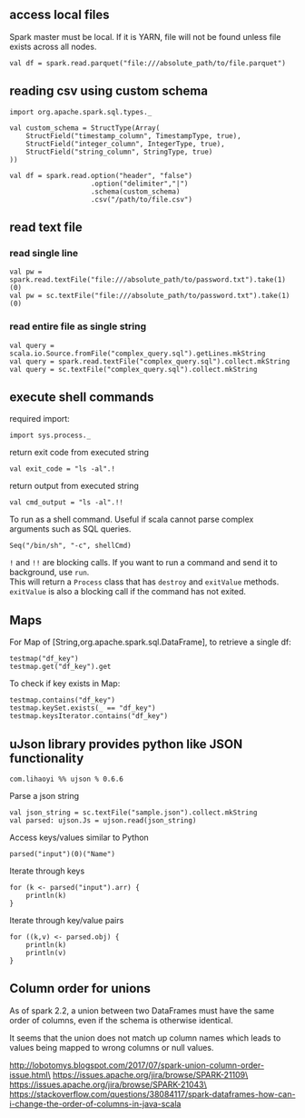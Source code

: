 ## access local files
Spark master must be local.  If it is YARN, file will not be found unless file exists across all nodes.
```
val df = spark.read.parquet("file:///absolute_path/to/file.parquet")
```

## reading csv using custom schema
```
import org.apache.spark.sql.types._

val custom_schema = StructType(Array(
    StructField("timestamp_column", TimestampType, true),
    StructField("integer_column", IntegerType, true),
    StructField("string_column", StringType, true)
))

val df = spark.read.option("header", "false")
                    .option("delimiter","|")
                    .schema(custom_schema)
                    .csv("/path/to/file.csv")
```

## read text file

### read single line
```
val pw = spark.read.textFile("file:///absolute_path/to/password.txt").take(1)(0)
val pw = sc.textFile("file:///absolute_path/to/password.txt").take(1)(0)
```

### read entire file as single string
```
val query = scala.io.Source.fromFile("complex_query.sql").getLines.mkString
val query = spark.read.textFile("complex_query.sql").collect.mkString
val query = sc.textFile("complex_query.sql").collect.mkString
```

## execute shell commands
required import:
```
import sys.process._
```
return exit code from executed string
```
val exit_code = "ls -al".!
```
return output from executed string
```
val cmd_output = "ls -al".!!
```
To run as a shell command.  Useful if scala cannot parse complex arguments such as SQL queries.
```
Seq("/bin/sh", "-c", shellCmd)
```
`!` and `!!` are blocking calls.  If you want to run a command and send it to background, use `run`.\
This will return a `Process` class that has `destroy` and `exitValue` methods.\
`exitValue` is also a blocking call if the command has not exited.

## Maps

For Map of [String,org.apache.spark.sql.DataFrame], to retrieve a single df:
```
testmap("df_key")
testmap.get("df_key").get
```

To check if key exists in Map:
```
testmap.contains("df_key")
testmap.keySet.exists(_ == "df_key")
testmap.keysIterator.contains("df_key")
```

## uJson library provides python like JSON functionality
```
com.lihaoyi %% ujson % 0.6.6
```
Parse a json string
```
val json_string = sc.textFile("sample.json").collect.mkString
val parsed: ujson.Js = ujson.read(json_string)
```
Access keys/values similar to Python
```
parsed("input")(0)("Name")
```
Iterate through keys
```
for (k <- parsed("input").arr) {
    println(k)
}
```
Iterate through key/value pairs
```
for ((k,v) <- parsed.obj) {
    println(k)
    println(v)
}
```

## Column order for unions
As of spark 2.2, a union between two DataFrames must have the same order of columns, even if the schema is otherwise identical.

It seems that the union does not match up column names which leads to values being mapped to wrong columns or null values.

http://lobotomys.blogspot.com/2017/07/spark-union-column-order-issue.html\
https://issues.apache.org/jira/browse/SPARK-21109\
https://issues.apache.org/jira/browse/SPARK-21043\
https://stackoverflow.com/questions/38084117/spark-dataframes-how-can-i-change-the-order-of-columns-in-java-scala